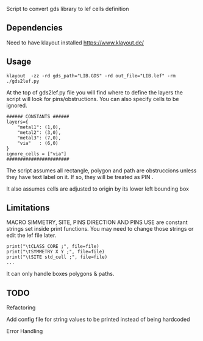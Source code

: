 Script to convert gds library to lef cells definition

## Dependencies 
Need to have klayout installed https://www.klayout.de/


## Usage

```
klayout  -zz -rd gds_path="LIB.GDS" -rd out_file="LIB.lef" -rm ./gds2lef.py
```

At the top of gds2lef.py file you will find where to define the layers the script will look for pins/obstructions.
You can also specify cells to be ignored.
```
###### CONSTANTS ######                                                        
layers={                                                  
    "metal1": (1,0),                                      
    "metal2": (3,0),                                       
    "metal3": (7,0),                                       
    "via"   : (6,0)                                        
}                                                          
ignore_cells = ["via"]                                     
#######################
```
The script assumes all rectangle, polygon and path are obstruccions unless they have text label on it. If so, they will be treated as PIN <text>. 

It also assumes cells are adjusted to origin by its lower left bounding box

## Limitations

MACRO SIMMETRY, SITE, PINS DIRECTION AND PINS USE are constant strings set inside print functions. You may need to change those strings or edit the lef file later.
```
print("\tCLASS CORE ;", file=file)
print("\tSYMMETRY X Y ;", file=file)
print("\tSITE std_cell ;", file=file)
...
```
It can only handle boxes polygons & paths.

## TODO 
Refactoring

Add config file for string values to be printed instead of being hardcoded

Error Handling
